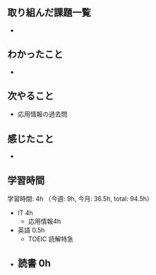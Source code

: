 ## 取り組んだ課題一覧
- 
## わかったこと
-
## 次やること
- 応用情報の過去問
## 感じたこと
- 
## 学習時間
学習時間: 4h （今週: 9h, 今月: 36.5h, total: 94.5h）
- IT 4h
  - 応用情報4h
- 英語 0.5h
  - TOEIC 読解特急
- 読書 0h
  - 
